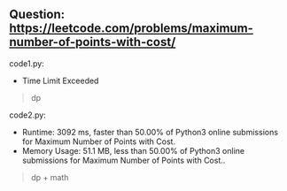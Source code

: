 ## Question: https://leetcode.com/problems/maximum-number-of-points-with-cost/

code1.py:
* Time Limit Exceeded
> dp

code2.py:
* Runtime: 3092 ms, faster than 50.00% of Python3 online submissions for Maximum Number of Points with Cost.
* Memory Usage: 51.1 MB, less than 50.00% of Python3 online submissions for Maximum Number of Points with Cost..
> dp + math